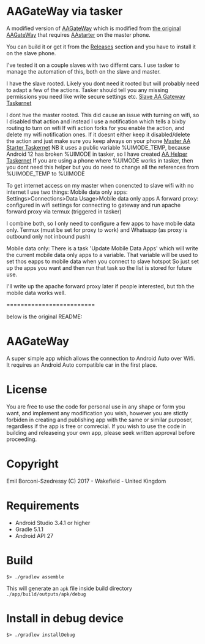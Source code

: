 # AAGateWay via tasker

A modified version of [AAGateWay](https://github.com/olivluca/AAGateWay) which is modified from [the original AAGateWay](https://github.com/borconi/AAGateWay) that requires [AAstarter](https://github.com/north3221/AAstarter) on the master phone.

You can build it or get it from the [Releases](https://github.com/north3221/AAGateWay/releases) section and you have to install it on the slave phone.

I've tested it on a couple slaves with two differnt cars. I use tasker to manage the automation of this, both on the slave and master.

I have the slave rooted. Likely you dont need it rooted but will probably need to adapt a few of the actions. Tasker should tell you any missing permissions you need like write secure settings etc.
[Slave AA Gateway Taskernet](https://taskernet.com/shares/?user=AS35m8nqYTffEdExZ6ozF%2BBQfM24JDN5ykKGTNXQJ8EIFoh9D8HPiE1OzO69y84JwUDw5TlK&id=Project%3AAAGateway-tcp)

I dont hve the master rooted. This did cause an issue with turning on wifi, so I disabled that action and instead I use a notification which tells a bixby routing to turn on wifi
If wifi action forks for you enable the action, and delete my wifi notification ones. If it doesnt either keep it disabled/delete the action and just make sure you keep always on your phone
[Master AA Starter Taskernet](https://taskernet.com/shares/?user=AS35m8nqYTffEdExZ6ozF%2BBQfM24JDN5ykKGTNXQJ8EIFoh9D8HPiE1OzO69y84JwUDw5TlK&id=Project%3AAndroidAuto)
NB it uses a public variable %UIMODE_TEMP, because Android 12 has broken %UIMODE in tasker, so I have created
[AA Helper Taskernet](https://taskernet.com/shares/?user=AS35m8nqYTffEdExZ6ozF%2BBQfM24JDN5ykKGTNXQJ8EIFoh9D8HPiE1OzO69y84JwUDw5TlK&id=Project%3AAA+Helper)
If you are using a phone where %UIMODE works in tasker, then you dont need this helper but you do need to change all the references from %UIMODE_TEMP to %UIMODE

To get internet access on my master when conencted to slave wifi with no internet I use two things:
	Mobile data only apps: Settings>Connections>Data Usage>Mobile data only apps
	A forward proxy: configured in wifi settings for connecting to gateway and run apache forward proxy via termux (triggered in tasker)

I combine both, so I only need to configure a few apps to have mobile data only. Termux (must be set for proxy to work) and Whatsapp (as proxy is outbound only not inbound push)

Mobile data only: There is a task 'Update Mobile Data Apps' which will write the current mobile data only apps to a variable. That variable will be used to set thos eapps to mobile data when you connect to slave hotspot
So just set up the apps you want and then run that task so the list is stored for future use.

I'll write up the apache forward proxy later if people interested, but tbh the mobile data works well. 

=========================


below is the original README:

# AAGateWay

A super simple app which allows the connection to Android Auto over Wifi. It requires an Android Auto compatible car in the first place.

# License

You are free to use the code for personal use in any shape or form you want, and implement any modification you wish, however you are stictly forbiden in creating and publishing app with the same or similar purposer, regardless if the app is free or comrecial. If you wish to use the code in building and releaseing your own app, please seek written approval before proceeding.

# Copyright
Emil Borconi-Szedressy (C) 2017 - Wakefield - United Kingdom

# Requirements

* Android Studio 3.4.1 or higher
* Gradle 5.1.1
* Android API 27


# Build 

```
$> ./gradlew assemble 
```

This will generate an `apk` file inside build directory `./app/build/outputs/apk/debug`

# Install in debug device

```
$> ./gradlew installDebug
```
